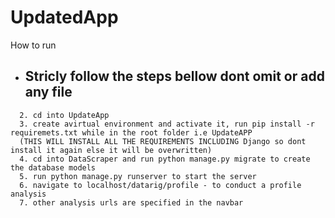 # UpdatedApp
How to run
- ## Stricly follow the steps bellow dont omit or add any file
```1. download or clone the repo here https://github.com/hun3/UpdatedApp/
  2. cd into UpdateApp
  3. create avirtual environment and activate it, run pip install -r requiremets.txt while in the root folder i.e UpdateAPP
  (THIS WILL INSTALL ALL THE REQUIREMENTS INCLUDING Django so dont install it again else it will be overwritten)
  4. cd into DataScraper and run python manage.py migrate to create the database models
  5. run python manage.py runserver to start the server
  6. navigate to localhost/datarig/profile - to conduct a profile analysis
  7. other analysis urls are specified in the navbar
```

